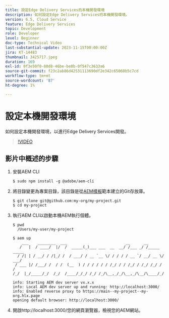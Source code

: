 ```yaml
---
title: 設定Edge Delivery Services的本機開發環境
description: 如何設定Edge Delivery Services的本機開發環境。
version: 6.5, Cloud Service
feature: Edge Delivery Services
topic: Development
role: Developer
level: Beginner
doc-type: Technical Video
last-substantial-update: 2023-11-15T00:00:00Z
jira: KT-14483
thumbnail: 3425717.jpeg
duration: 169
exl-id: 0f3e50f0-88d8-46be-be8b-0f547c3633a6
source-git-commit: f23c2ab86d42531113690df2e342c65060b5c7cd
workflow-type: tm+mt
source-wordcount: '87'
ht-degree: 1%

---
```


# 設定本機開發環境

如何設定本機開發環境，以進行Edge Delivery Services開發。

>[!VIDEO](https://video.tv.adobe.com/v/3425717/?learn=on)


## 影片中概述的步驟

1. 安裝AEM CLI

   ```
   $ sudo npm install -g @adobe/aem-cli
   ```

1. 將目錄變更為專案目錄，該目錄是從[AEM樣板](https://github.com/adobe/aem-boilerplate)範本建立的Git存放庫。

   ```
   $ git clone git@github.com:my-org/my-project.git
   $ cd my-project
   ```

1. 執行AEM CLI以啟動本機AEM執行個體。

   ```
   $ pwd
     /Users/my-user/my-project
   
   $ aem up
       ___    ________  ___                          __      __ 
      /   |  / ____/  |/  /  _____(_)___ ___  __  __/ /___ _/ /_____  _____
     / /| | / __/ / /|_/ /  / ___/ / __ `__ \/ / / / / __ `/ __/ __ \/ ___/
    / ___ |/ /___/ /  / /  (__  ) / / / / / / /_/ / / /_/ / /_/ /_/ / /
   /_/  |_/_____/_/  /_/  /____/_/_/ /_/ /_/\__,_/_/\__,_/\__/\____/_/
   
   info: Starting AEM dev server vx.x.x
   info: Local AEM dev server up and running: http://localhost:3000/
   info: Enabled reverse proxy to https://main--my-project--my-org.hlx.page
   opening default browser: http://localhost:3000/
   ```

1. 開啟http://localhost:3000/您的網頁瀏覽器，檢視您的AEM網站。
